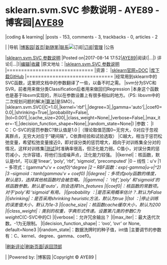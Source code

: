 
# sklearn.svm.SVC 参数说明 - AYE89 - 博客园|[AYE89](https://www.cnblogs.com/eniac1946/)
|coding & learning|
|posts - 153, comments - 3, trackbacks - 0, articles - 2

|
|导航
|[博客园](https://www.cnblogs.com/)|[首页](https://www.cnblogs.com/eniac1946/)|[新随笔](https://i.cnblogs.com/EditPosts.aspx?opt=1)|[联系](https://msg.cnblogs.com/send/AYE89)![订阅](//www.cnblogs.com/images/xml.gif)|[订阅](https://www.cnblogs.com/eniac1946/rss)|[管理](https://i.cnblogs.com/)
|公告


|[sklearn.svm.SVC 参数说明](https://www.cnblogs.com/eniac1946/p/7359204.html)
|Posted on|2017-08-14 17:52|[AYE89](https://www.cnblogs.com/eniac1946/)|阅读(|...|) 评论(|...|)|[编辑](https://i.cnblogs.com/EditPosts.aspx?postid=7359204)|[收藏](#)
|原文地址：|[sklearn.svm.SVC 参数说明](http://blog.csdn.net/szlcw1/article/details/52336824)
|==============================
|资源：
|[sklearn官网+DOC](http://scikit-learn.org/stable/)
|[库下载GitHub](https://github.com/scikit-learn/scikit-learn)
|==============================
|经常用到sklearn中的SVC函数，这里把文档中的参数翻译了一些，以备不时之需。
|svm分为SVC和SVR，前者用来做分类Classification后者用来做回归Regression
|本身这个函数也是基于libsvm实现的，所以在参数设置上有很多相似的地方。（PS: libsvm中的二次规划问题的解决|[算法](http://lib.csdn.net/base/datastructure)|是SMO）。
|sklearn.svm.SVC(|C=1.0|,|kernel='rbf'|,|degree=3|,|gamma='auto'|,|coef0=0.0|,|shrinking=True|,|probability=False|,
|tol=0.001|,|cache_size=200|,|class_weight=None|,|verbose=False|,|max_iter=-1|,|decision_function_shape=None|,|random_state=None|)
|参数：
|l  C：C-SVC的惩罚参数C?默认值是1.0
|（理论取值范围0~无穷大，0对应于忽视离群点，无穷大对应于“硬间隔”，C依靠经验和试验选取）
|C越大，相当于惩罚松弛变量，希望松弛变量接近0，即对误分类的惩罚增大，趋向于对训练集全分对的情况，这样对训练集|[测试](http://lib.csdn.net/base/softwaretest)|时准确率很高，但泛化能力弱。C值小，对误分类的惩罚减小，允许容错，将他们当成噪声点，泛化能力较强。
|l|kernel|：核函数，默认是rbf，可以是‘linear’, ‘poly’, ‘rbf’, ‘sigmoid’, ‘precomputed’
|0 – 线性：u'v
|1 – 多项式：(gamma*u'*v + coef0)^degree
|2 – RBF函数：exp(-gamma|u-v|^2)
|3 –sigmoid：tanh(gamma*u'*v + coef0)
|l|degree|：多项式poly函数的维度，默认是3，选择其他核函数时会被忽略。
|l|gamma|： ‘rbf’,‘poly’ 和‘sigmoid’的核函数参数。默认是’auto’，则会选择1/n_features
|l|coef0|：核函数的常数项。对于‘poly’和 ‘sigmoid’有用。
|l|probability ：|是否采用概率估计？.默认为False
|l|shrinking|：是否采用shrinking heuristic方法，默认为true
|l|tol ：|停止训练的误差值大小，默认为1e-3
|l|cache_size|：核函数cache缓存大小，默认为200
|l|class_weight|：类别的权重，字典形式传递。设置第几类的参数C为weight*C(C-SVC中的C)
|l|verbose|：允许冗余输出？
|l|max_iter|：最大迭代次数。-1为无限制。
|l|decision_function_shape|：‘ovo’, ‘ovr’ or None, default=None3
|l|random_state|：数据洗牌时的种子值，int值
|主要调节的参数有：C、kernel、degree、gamma、coef0。







|[刷新评论](javascript:void(0);)|[刷新页面](#)|[返回顶部](#top)






|
|Powered by:
|博客园
|Copyright © AYE89
|
